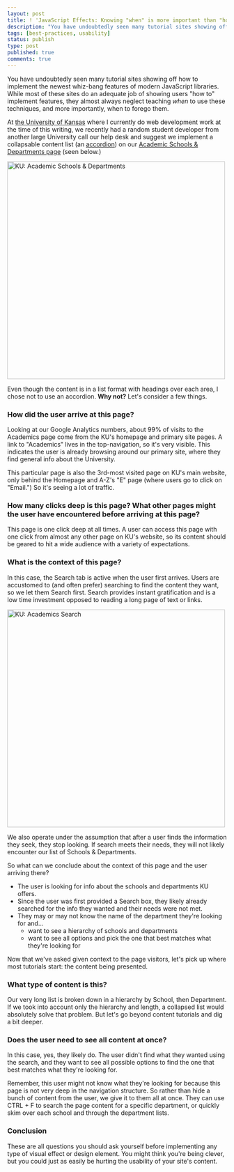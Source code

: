 ```yaml
---
layout: post
title: ! 'JavaScript Effects: Knowing "when" is more important than "how"'
description: "You have undoubtedly seen many tutorial sites showing off how to implement the newest whiz-bang features of modern JavaScript libraries. While most of these sites do an adequate job of showing users \"how to\" implement features, they almost always neglect teaching when to use these techniques, and more importantly, when to forgo them."
tags: [best-practices, usability]
status: publish
type: post
published: true
comments: true
---
```

You have undoubtedly seen many tutorial sites showing off how to implement the newest whiz-bang features of modern JavaScript libraries. While most of these sites do an adequate job of showing users "how to" implement features, they almost always neglect teaching *when* to use these techniques, and more importantly, when to forego them.

At [the University of Kansas](http://www.ku.edu) where I currently do web development work at the time of this writing, we recently had a random student developer from another large University call our help desk and suggest we implement a collapsable content list (an [accordion](http://api.jqueryui.com/accordion/)) on our [Academic Schools & Departments page](http://www.ku.edu/academics/schools/) (seen below.)

<div class="image">
    <img src="/images/posts/ku-academics.png" title="KU: Academic Schools &amp; Departments" width="500">
</div>

Even though the content is in a list format with headings over each area, I chose not to use an accordion. **Why not?** Let's consider a few things.

### How did the user arrive at this page?

Looking at our Google Analytics numbers, about 99% of visits to the Academics page come from the KU's homepage and primary site pages. A link to "Academics" lives in the top-navigation, so it's very visible. This indicates the user is already browsing around our primary site, where they find general info about the University.

This particular page is also the 3rd-most visited page on KU's main website, only behind the Homepage and A-Z's "E" page (where users go to click on "Email.") So it's seeing a lot of traffic.

### How many clicks deep is this page? What other pages might the user have encountered before arriving at this page?

This page is one click deep at all times. A user can access this page with one click from almost any other page on KU's website, so its content should be geared to hit a wide audience with a variety of expectations.

### What is the context of this page?

In this case, the Search tab is active when the user first arrives. Users are accustomed to (and often prefer) searching to find the content they want, so we let them Search first. Search provides instant gratification and is a low time investment opposed to reading a long page of text or links.

<div class="image">
    <img src="/images/posts/ku-academics-search.png" title="KU: Academics Search" width="500">
</div>

We also operate under the assumption that after a user finds the information they seek, they stop looking. If search meets their needs, they will not likely encounter our list of Schools & Departments.

So what can we conclude about the context of this page and the user arriving there?

-   The user is looking for info about the schools and departments KU offers.
-   Since the user was first provided a Search box, they likely already searched for the info they wanted and their needs were not met.
-   They may or may not know the name of the department they're looking for and&hellip;
    -   want to see a hierarchy of schools and departments
    -   want to see all options and pick the one that best matches what they're looking for

Now that we've asked given context to the page visitors, let's pick up where most tutorials start: the content being presented.

### What type of content is this?

Our very long list is broken down in a hierarchy by School, then Department. If we took into account only the hierarchy and length, a collapsed list would absolutely solve that problem. But let's go beyond content tutorials and dig a bit deeper.

### Does the user need to see all content at once?

In this case, yes, they likely do. The user didn't find what they wanted using the search, and they want to see all possible options to find the one that best matches what they're looking for.

Remember, this user might not know what they're looking for because this page is not very deep in the navigation structure. So rather than hide a bunch of content from the user, we give it to them all at once. They can use CTRL + F to search the page content for a specific department, or quickly skim over each school and through the department lists.

### Conclusion

These are all questions you should ask yourself before implementing any type of visual effect or design element. You might think you're being clever, but you could just as easily be hurting the usability of your site's content.
